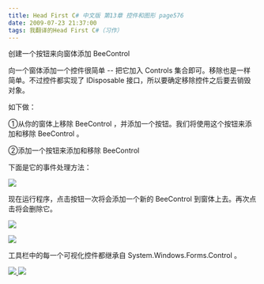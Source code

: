 ```yaml
---
title: Head First C# 中文版 第13章 控件和图形 page576
date: 2009-07-23 21:37:00
tags: 我翻译的Head First C#（习作）
---
```

创建一个按钮来向窗体添加  BeeControl

  

向一个窗体添加一个控件很简单  \--  把它加入  Controls  集合即可。移除也是一样简单。不过控件都实现了  IDisposable
接口，所以要确定移除控件之后要去销毁对象。

  

如下做：

  

①从你的窗体上移除  BeeControl  ，并添加一个按钮。我们将使用这个按钮来添加和移除  BeeControl  。

  

②添加一个按钮来添加和移除  BeeControl

  

下面是它的事件处理方法：

  

![](https://p-blog.csdn.net/images/p_blog_csdn_net/cuipengfei1/EntryImages/20090723/2009-07-23_21-25-02.jpg)

现在运行程序，点击按钮一次将会添加一个新的  BeeControl  到窗体上去。再次点击将会删除它。

  

![](https://p-blog.csdn.net/images/p_blog_csdn_net/cuipengfei1/EntryImages/20090723/2009-07-23_21-32-57.jpg)

![](https://p-blog.csdn.net/images/p_blog_csdn_net/cuipengfei1/EntryImages/20090723/2009-07-23_21-32-05.jpg)

工具栏中的每一个可视化控件都继承自  System.Windows.Forms.Control  。



[ ![](https://profile.csdnimg.cn/5/2/5/3_cuipengfei1)
![](https://g.csdnimg.cn/static/user-reg-year/1x/11.png)
](https://blog.csdn.net/cuipengfei1)






